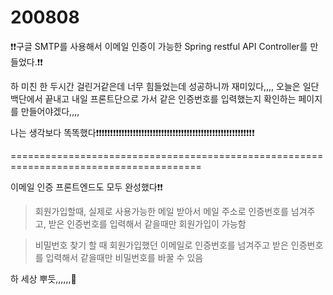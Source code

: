 # 200808

❗❗구글 SMTP를 사용해서 이메일 인증이 가능한 Spring restful API Controller를 만들었다.❗❗

하 미친 한 두시간 걸린거같은데 너무 힘들었는데 성공하니까 재미있다,,,, 오늘은 일단 백단에서 끝내고 내일 프론트단으로 가서 같은 인증번호를 입력했는지 확인하는 페이지를 만들어야겠다,,,,



나는 생각보다 똑똑했다❗❗❗❗❗❗❗❗❗❗❗❗❗❗❗❗❗❗❗❗❗❗❗❗❗❗❗❗❗❗❗❗❗❗❗❗❗❗❗❗❗❗❗❗❗❗❗❗❗❗❗❗❗❗❗❗





=======================================================================================

이메일 인증 프론트엔드도 모두 완성했다❗❗



> 회원가입할때, 실제로 사용가능한 메일 받아서 메일 주소로 인증번호를 넘겨주고, 받은 인증번호를 입력해서 같을때만 회원가입이 가능함



> 비밀번호 찾기 할 때 회원가입했던 이메일로 인증번호를 넘겨주고 받은 인증번호를 입력해서 같을때만 비밀번호를 바꿀 수 있음



하 세상 뿌듯,,,,,,🥰